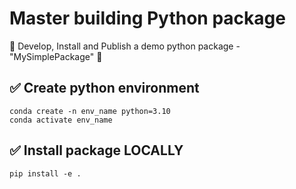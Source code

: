 # Master building Python package

🚀 Develop, Install and Publish a demo python package - "MySimplePackage" 🚀

## ✅ Create python environment
```
conda create -n env_name python=3.10
conda activate env_name
```
## ✅ Install package LOCALLY 
```
pip install -e .
```
